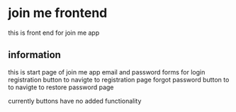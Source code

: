 # join me frontend

this is front end for join me app

## information

this is start page of join me app
email and password forms for login
registration button to navigte to registration page
forgot password button to to navigte to restore password page

currently buttons have no added functionality